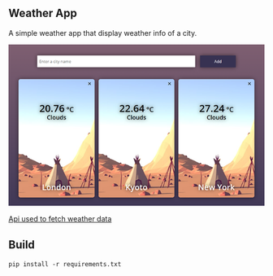 ## Weather App

A simple weather app that display weather info of a city.


![Screenshot](screenshots/Screenshot_1.png)

[Api used to fetch weather data](https://openweathermap.org/api)

## Build

```
pip install -r requirements.txt
```
